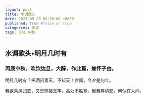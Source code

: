 ```yaml
---
layout: post
title: 水调歌头
date: 2023-09-29 08:30:00 +0800
published: true #false or true
categories: 宋词
tags: 苏轼 中秋
---
```


## 水调歌头•明月几时有

### 丙辰中秋，欢饮达旦，大醉，作此篇，兼怀子由。


明月几时有？把酒问青天。不知天上宫阙，今夕是何年。


我欲乘风归去，又恐琼楼玉宇，高处不胜寒。起舞弄清影，何似在人间。
